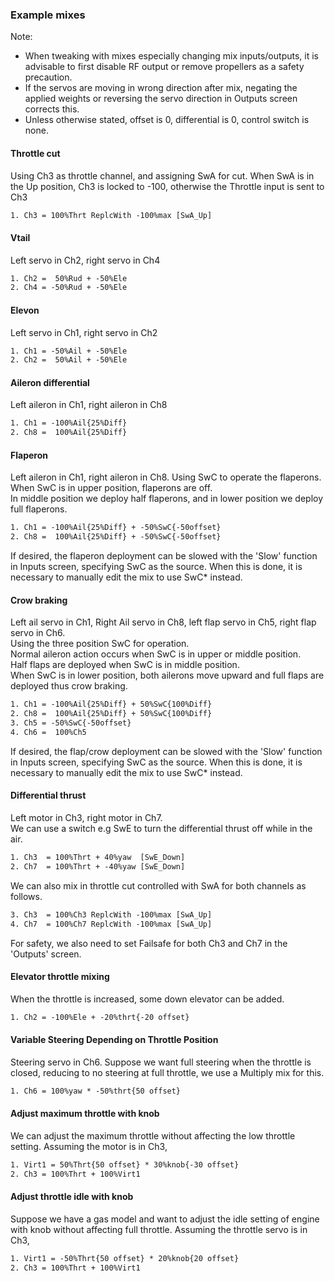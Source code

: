 ### Example mixes

Note:

- When tweaking with mixes especially changing mix inputs/outputs, it is advisable to first disable RF output or remove propellers as a safety precaution.
- If the servos are moving in wrong direction after mix, negating the applied weights or reversing the servo direction in Outputs screen corrects this.
- Unless otherwise stated, offset is 0, differential is 0, control switch is none.

#### Throttle cut

Using Ch3 as throttle channel, and assigning SwA for cut. When SwA is in the Up position, Ch3 is locked to -100, otherwise the Throttle input is sent to Ch3

```txt
1. Ch3 = 100%Thrt ReplcWith -100%max [SwA_Up]
```

#### Vtail

Left servo in Ch2, right servo in Ch4

```txt
1. Ch2 =  50%Rud + -50%Ele
2. Ch4 = -50%Rud + -50%Ele
```

#### Elevon

Left servo in Ch1, right servo in Ch2

```txt
1. Ch1 = -50%Ail + -50%Ele
2. Ch2 =  50%Ail + -50%Ele
```

#### Aileron differential

Left aileron in Ch1, right aileron in Ch8

```txt
1. Ch1 = -100%Ail{25%Diff}
2. Ch8 =  100%Ail{25%Diff}
```

#### Flaperon

Left aileron in Ch1, right aileron in Ch8. Using SwC to operate the flaperons.
<br>When SwC is in upper position, flaperons are off.
<br>In middle position we deploy half flaperons, and in lower position we deploy full flaperons.

```txt
1. Ch1 = -100%Ail{25%Diff} + -50%SwC{-50offset}
2. Ch8 =  100%Ail{25%Diff} + -50%SwC{-50offset}
```

If desired, the flaperon deployment can be slowed with the 'Slow' function in Inputs screen, specifying
SwC as the source. When this is done, it is necessary to manually edit the mix to use SwC\* instead.

#### Crow braking

Left ail servo in Ch1, Right Ail servo in Ch8, left flap servo in Ch5, right flap servo in Ch6.
<br>Using the three position SwC for operation.
<br>Normal aileron action occurs when SwC is in upper or middle position.
<br>Half flaps are deployed when SwC is in middle position.
<br>When SwC is in lower position, both ailerons move upward and full flaps are deployed
thus crow braking.

```txt
1. Ch1 = -100%Ail{25%Diff} + 50%SwC{100%Diff}
2. Ch8 =  100%Ail{25%Diff} + 50%SwC{100%Diff}
3. Ch5 = -50%SwC{-50offset}
4. Ch6 =  100%Ch5
```

If desired, the flap/crow deployment can be slowed with the 'Slow' function in Inputs screen, specifying
SwC as the source. When this is done, it is necessary to manually edit the mix to use SwC\* instead.

#### Differential thrust

Left motor in Ch3, right motor in Ch7.
<br>We can use a switch e.g SwE to turn the differential thrust off while in the air.

```txt
1. Ch3  = 100%Thrt + 40%yaw  [SwE_Down]
2. Ch7  = 100%Thrt + -40%yaw [SwE_Down]
```

We can also mix in throttle cut controlled with SwA for both channels as follows.

```txt
3. Ch3  = 100%Ch3 ReplcWith -100%max [SwA_Up]
4. Ch7  = 100%Ch7 ReplcWith -100%max [SwA_Up]
```

For safety, we also need to set Failsafe for both Ch3 and Ch7 in the 'Outputs' screen.

#### Elevator throttle mixing

When the throttle is increased, some down elevator can be added.

```txt
1. Ch2 = -100%Ele + -20%thrt{-20 offset}
```

#### Variable Steering Depending on Throttle Position

Steering servo in Ch6. Suppose we want full steering when the throttle is closed, reducing to no steering at full throttle, we use a Multiply mix for this.

```txt
1. Ch6 = 100%yaw * -50%thrt{50 offset}
```

#### Adjust maximum throttle with knob

We can adjust the maximum throttle without affecting the low throttle setting.
Assuming the motor is in Ch3,

```txt
1. Virt1 = 50%Thrt{50 offset} * 30%knob{-30 offset}
2. Ch3 = 100%Thrt + 100%Virt1
```

#### Adjust throttle idle with knob

Suppose we have a gas model and want to adjust the idle setting of engine with knob without affecting full throttle.
Assuming the throttle servo is in Ch3,

```txt
1. Virt1 = -50%Thrt{50 offset} * 20%knob{20 offset}
2. Ch3 = 100%Thrt + 100%Virt1
```
